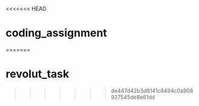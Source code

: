 <<<<<<< HEAD
# coding_assignment
=======
# revolut_task
>>>>>>> de447d42b3d8141c8494c0a908927545de8e61dd
